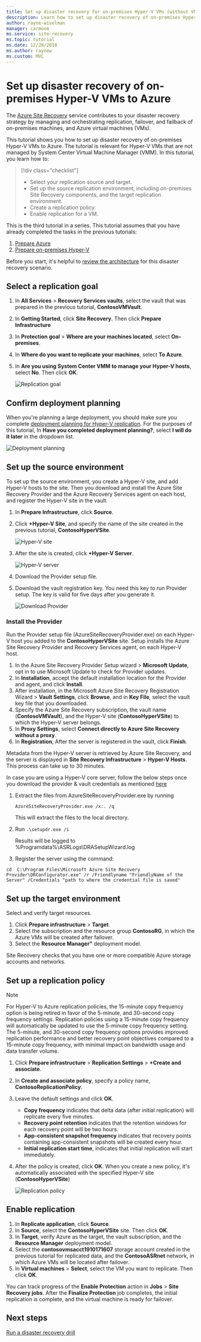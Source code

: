 ```yaml
---
title: Set up disaster recovery for on-premises Hyper-V VMs (without VMM) to Azure with Azure Site Recovery  | Microsoft Docs
description: Learn how to set up disaster recovery of on-premises Hyper-V VMs (without VMM) to Azure with the Azure Site Recovery service.
author: rayne-wiselman
manager: carmonm
ms.service: site-recovery
ms.topic: tutorial
ms.date: 12/28/2018
ms.author: raynew
ms.custom: MVC
---
```


# Set up disaster recovery of on-premises Hyper-V VMs to Azure

The [Azure Site Recovery](site-recovery-overview.md) service contributes to your disaster recovery strategy by managing and orchestrating replication, failover, and failback of on-premises machines, and Azure virtual machines (VMs).

This tutorial shows you how to set up disaster recovery of on-premises Hyper-V VMs to Azure. The tutorial is relevant for Hyper-V VMs that are not managed by System Center Virtual Machine Manager (VMM). In this tutorial, you learn how to:

> [!div class="checklist"]
> * Select your replication source and target.
> * Set up the source replication environment, including on-premises Site Recovery components, and the target replication environment.
> * Create a replication policy.
> * Enable replication for a VM.

This is the third tutorial in a series. This tutorial assumes that you have already completed the tasks in the previous tutorials:

1. [Prepare Azure](tutorial-prepare-azure.md)
2. [Prepare on-premises Hyper-V](tutorial-prepare-on-premises-hyper-v.md)

Before you start, it's helpful to [review the architecture](concepts-hyper-v-to-azure-architecture.md) for this disaster recovery scenario.

## Select a replication goal


1. In **All Services** > **Recovery Services vaults**, select the vault that was prepared in the previous tutorial, **ContosoVMVault**.
2. In **Getting Started**, click **Site Recovery**. Then click **Prepare Infrastructure**
3. In **Protection goal** > **Where are your machines located**, select **On-premises**.
4. In **Where do you want to replicate your machines**, select **To Azure**.
5. In **Are you using System Center VMM to manage your Hyper-V hosts**, select **No**. Then click **OK**.

    ![Replication goal](./media/hyper-v-azure-tutorial/replication-goal.png)

## Confirm deployment planning

When you're planning a large deployment, you should make sure you complete [deployment planning for Hyper-V replication](hyper-v-deployment-planner-overview.md). For the purposes of this tutorial, In **Have you completed deployment planning?**, select **I will do it later** in the dropdown list.

![Deployment planning](./media/hyper-v-azure-tutorial/deployment-planning.png)

## Set up the source environment

To set up the source environment, you create a Hyper-V site, and add Hyper-V hosts to the site. Then you download and install the Azure Site Recovery Provider and the Azure Recovery Services agent on each host, and register the Hyper-V site in the vault. 

1. In **Prepare Infrastructure**, click **Source**.
2. Click **+Hyper-V Site**, and specify the name of the site created in the previous tutorial, **ContosoHyperVSite**.

    ![Hyper-V site](./media/hyper-v-azure-tutorial/hyperv-site.png)

3. After the site is created, click **+Hyper-V Server**.

    ![Hyper-V server](./media/hyper-v-azure-tutorial/hyperv-server.png)

4. Download the Provider setup file.
6. Download the vault registration key. You need this key to run Provider setup. The key is valid for five days after you generate it.

    ![Download Provider](./media/hyper-v-azure-tutorial/download.png)
    

### Install the Provider

Run the Provider setup file (AzureSiteRecoveryProvider.exe) on each Hyper-V host you added to the **ContosoHyperVSite** site. Setup installs the Azure Site Recovery Provider and Recovery Services agent, on each Hyper-V host.

1. In the Azure Site Recovery Provider Setup wizard > **Microsoft Update**, opt in to use Microsoft Update to check for Provider updates.
2. In **Installation**, accept the default installation location for the Provider and agent, and click **Install**.
3. After installation, in the Microsoft Azure Site Recovery Registration Wizard > **Vault Settings**, click **Browse**, and in **Key File**, select the vault key file that you downloaded. 
4. Specify the Azure Site Recovery subscription, the vault name (**ContosoVMVault**), and the Hyper-V site (**ContosoHyperVSite**) to which the Hyper-V server belongs.
5. In **Proxy Settings**, select **Connect directly to Azure Site Recovery without a proxy**.
6. In **Registration**, After the server is registered in the vault, click **Finish**.

Metadata from the Hyper-V server is retrieved by Azure Site Recovery, and the server is displayed in **Site Recovery Infrastructure** > **Hyper-V Hosts**. This process can take up to 30 minutes.        

In case you are using a Hyper-V core server, follow the below steps once you download the provider & vault credentials as mentioned [here](#set-up-the-source-environment)

1. Extract the files from AzureSiteRecoveryProvider.exe by running

    ``AzureSiteRecoveryProvider.exe /x:. /q``
 
    This will extract the files to the local directory.
 
2.	Run ``.\setupdr.exe /i ``

    Results will be logged to %Programdata%\ASRLogs\DRASetupWizard.log

3.	Register the server using the command:

``cd  C:\Program Files\Microsoft Azure Site Recovery Provider\DRConfigurator.exe" /r /Friendlyname "FriendlyName of the Server" /Credentials "path to where the credential file is saved" ``
 

## Set up the target environment

Select and verify target resources. 

1. Click **Prepare infrastructure** > **Target**.
2. Select the subscription and the resource group **ContosoRG**, in which the Azure VMs will be created after failover.
3. Select the **Resource Manager"** deployment model.

Site Recovery checks that you have one or more compatible Azure storage accounts and networks.


## Set up a replication policy

> [!NOTE]
> For Hyper-V to Azure replication policies, the 15-minute copy frequency option is being retired in favor of the 5-minute, and 30-second copy frequency settings. Replication policies using a 15-minute copy frequency will automatically be updated to use the 5-minute copy frequency setting. The 5-minute, and 30-second copy frequency options provides improved replication performance and better recovery point objectives compared to a 15-minute copy frequency, with minimal impact on bandwidth usage and data transfer volume.

1. Click **Prepare infrastructure** > **Replication Settings** > **+Create and associate**.
2. In **Create and associate policy**, specify a policy name, **ContosoReplicationPolicy**.
3. Leave the default settings and click **OK**.
    - **Copy frequency** indicates that delta data (after initial replication) will replicate every five minutes.
    - **Recovery point retention** indicates that the retention windows for each recovery point will be two hours.
    - **App-consistent snapshot frequency** indicates that recovery points containing app-consistent snapshots will be created every hour.
    - **Initial replication start time**, indicates that initial replication will start immediately.
4. After the policy is created, click **OK**. When you create a new policy, it's automatically associated with the specified Hyper-V site (**ContosoHyperVSite**)

    ![Replication policy](./media/hyper-v-azure-tutorial/replication-policy.png)


## Enable replication


1. In **Replicate application**, click **Source**. 
2. In **Source**, select the **ContosoHyperVSite** site. Then click **OK**.
3. In **Target**, verify Azure as the target, the vault subscription, and the **Resource Manager** deployment model.
4. Select the **contosovmsacct1910171607** storage account created in the previous tutorial for replicated data, and the **ContosoASRnet** network, in which Azure VMs will be located after failover.
5. In **Virtual machines** > **Select**, select the VM you want to replicate. Then click **OK**.

 You can track progress of the **Enable Protection** action in **Jobs** > **Site Recovery jobs**. After the **Finalize Protection** job completes, the initial replication is complete, and the virtual machine is ready for failover.

## Next steps
[Run a disaster recovery drill](tutorial-dr-drill-azure.md)
